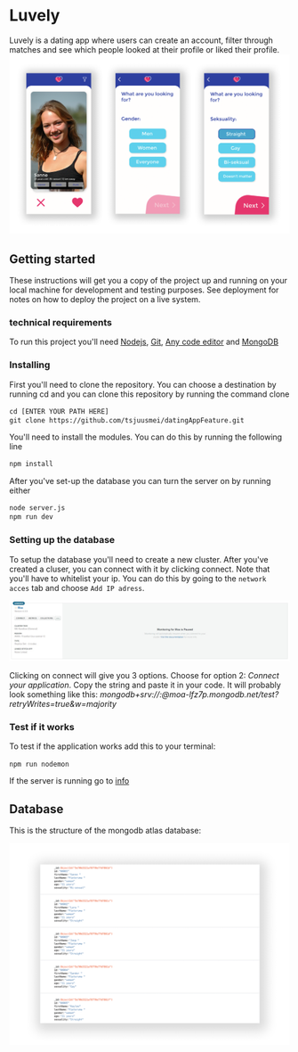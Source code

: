 # Luvely
Luvely is a dating app where users can create an account, filter through matches and see which people looked at their profile or liked their profile.
![Luvely](https://github.com/annaboomsma/datingAppFeature/blob/master/documentatie/images/luvely.png)

## Getting started
These instructions will get you a copy of the project up and running on your local machine for development and testing purposes. See deployment for notes on how to deploy the project on a live system.

### technical requirements
To run this project you'll need [Nodejs](https://nodejs.org/en/download/), [Git](https://git-scm.com/downloads), [Any code editor](https://code.visualstudio.com/download) and [MongoDB](https://www.mongodb.com/cloud/atlas/register)

### Installing
First you'll need to clone the repository. You can choose a destination by running cd and you can clone this repository by running the command clone
```
cd [ENTER YOUR PATH HERE]
git clone https://github.com/tsjuusmei/datingAppFeature.git
```
You'll need to install the modules. You can do this by running the following line
```cmd
npm install
```
After you've set-up the database you can turn the server on by running either
```cmd
node server.js
npm run dev
```

### Setting up the database
To setup the database you'll need to create a new cluster. After you've created a cluser, you can connect with it by clicking connect. Note that you'll have to whitelist your ip. You can do this by going to the `network acces` tab and choose `Add IP adress`.

![newCluster](https://github.com/partychickenking/partychickenking.github.io/blob/master/image/connectCluster.jpg)

Clicking on connect will give you 3 options. Choose for option 2: _Connect your application_. Copy the string and paste it in your code. It will probably look something like this: *mongodb+srv://<username>:<password>@moa-lfz7p.mongodb.net/test?retryWrites=true&w=majority*

### Test if it works
To test if the application works add this to your terminal:

`npm run nodemon`

If the server is running go to [info](http://localhost:3000/)

## Database 
This is the structure of the mongodb atlas database:

![Database](https://github.com/annaboomsma/datingAppFeature/blob/master/documentatie/images/Database.png)
